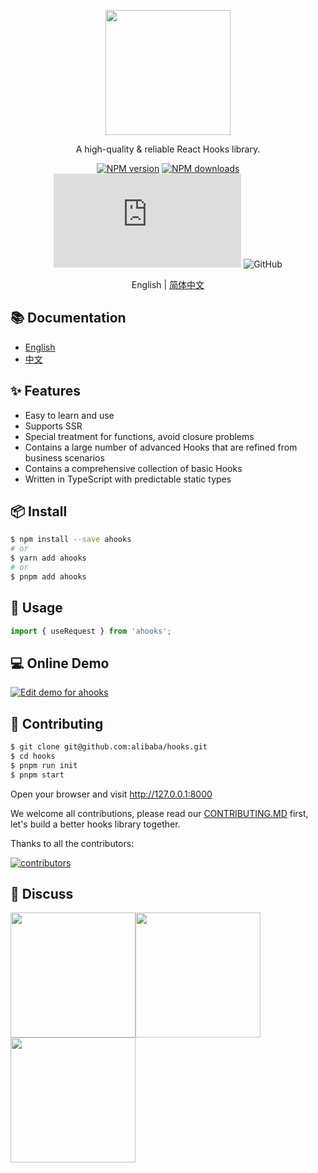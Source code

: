 <p align="center">
  <a href="https://ahooks.js.org">
    <img width="200" src="https://ahooks.js.org/logo.svg">
  </a>
</p>

<div align="center">

A high-quality & reliable React Hooks library.

[![NPM version][image-1]][1]
[![NPM downloads][image-2]][2]
![gzip size](https://img.badgesize.io/https:/unpkg.com/ahooks/dist/ahooks.js?label=gzip%20size&compression=gzip)
![GitHub](https://img.shields.io/github/license/alibaba/hooks)

English | [简体中文](https://github.com/alibaba/hooks/blob/master/README.zh-CN.md)

</div>

## 📚 Documentation

- [English](https://ahooks.js.org/)
- [中文](https://ahooks.js.org/zh-CN/)

## ✨ Features

- Easy to learn and use
- Supports SSR
- Special treatment for functions, avoid closure problems
- Contains a large number of advanced Hooks that are refined from business scenarios
- Contains a comprehensive collection of basic Hooks
- Written in TypeScript with predictable static types

## 📦 Install

```bash
$ npm install --save ahooks
# or
$ yarn add ahooks
# or
$ pnpm add ahooks
```

## 🔨 Usage

```ts
import { useRequest } from 'ahooks';
```

## 💻 Online Demo

[![Edit demo for ahooks](https://codesandbox.io/static/img/play-codesandbox.svg)](https://codesandbox.io/s/demo-for-ahooks-forked-fg79k?file=/src/App.js)

## 🤝 Contributing

```bash
$ git clone git@github.com:alibaba/hooks.git
$ cd hooks
$ pnpm run init
$ pnpm start
```

Open your browser and visit http://127.0.0.1:8000

We welcome all contributions, please read our [CONTRIBUTING.MD](https://github.com/alibaba/hooks/blob/master/CONTRIBUTING.MD) first, let's build a better hooks library together.

Thanks to all the contributors:

<a href="https://github.com/alibaba/hooks/graphs/contributors">
  <img src="https://opencollective.com/ahooks/contributors.svg?width=960&button=false" alt="contributors" />
</a>

## 👥 Discuss

<img src="https://user-images.githubusercontent.com/12526493/163084546-ed7a18a8-f05b-484e-a32c-049a05c350fd.JPG" width="200" style='display:inline'/><img src="https://user-images.githubusercontent.com/12526493/163084577-bab53c55-610e-4efe-96c7-eb0dd076c100.JPG" width="200" style='display:inline'/><img src="https://user-images.githubusercontent.com/12526493/163084584-bfb789fe-b5f4-4cd6-b4a5-2444bd67c1a5.JPG" width="200" style='display:inline'/>


[1]: https://www.npmjs.com/package/ahooks
[2]: https://npmjs.org/package/ahooks
[image-1]: https://img.shields.io/npm/v/ahooks.svg?style=flat
[image-2]: https://img.shields.io/npm/dm/ahooks.svg?style=flat
